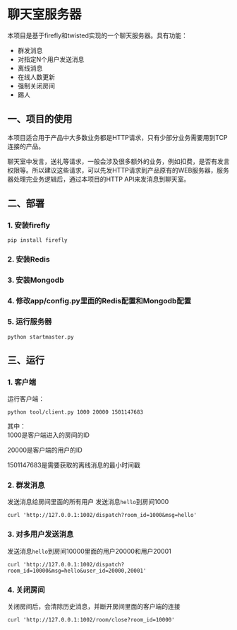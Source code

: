 # 聊天室服务器
本项目是基于firefly和twisted实现的一个聊天服务器。具有功能：
* 群发消息
* 对指定N个用户发送消息
* 离线消息
* 在线人数更新
* 强制关闭房间
* 踢人


## 一、项目的使用

本项目适合用于产品中大多数业务都是HTTP请求，只有少部分业务需要用到TCP连接的产品。

聊天室中发言，送礼等请求，一般会涉及很多额外的业务，例如扣费，是否有发言权限等。所以建议这些请求，可以先发HTTP请求到产品原有的WEB服务器，服务器处理完业务逻辑后，通过本项目的HTTP API来发消息到聊天室。


## 二、部署
### 1. 安装firefly
    pip install firefly
### 2. 安装Redis
### 3. 安装Mongodb
### 4. 修改app/config.py里面的Redis配置和Mongodb配置
### 5. 运行服务器
    python startmaster.py

## 三、运行
### 1. 客户端
运行客户端：

    python tool/client.py 1000 20000 1501147683
其中：  
1000是客户端进入的房间的ID  

20000是客户端的用户的ID  

1501147683是需要获取的离线消息的最小时间戳  

### 2. 群发消息
发送消息给房间里面的所有用户
发送消息`hello`到房间1000

    curl 'http://127.0.0.1:1002/dispatch?room_id=1000&msg=hello'

### 3. 对多用户发送消息
发送消息`hello`到房间10000里面的用户20000和用户20001

    curl 'http://127.0.0.1:1002/dispatch?room_id=10000&msg=hello&user_id=20000,20001'

### 4. 关闭房间
关闭房间后，会清除历史消息，并断开房间里面的客户端的连接

    curl 'http://127.0.0.1:1002/room/close?room_id=10000'


